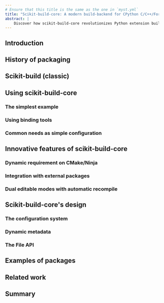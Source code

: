 ```yaml
---
# Ensure that this title is the same as the one in `myst.yml`
title: "Scikit-build-core: A modern build-backend for CPython C/C++/Fortran/Cython extensions"
abstract: |
    Discover how scikit-build-core revolutionizes Python extension building with its seamless integration of CMake and Python packaging standards. Learn about its enhanced features for cross-compilation, multi-platform support, and simplified configuration, which enable writing binary extensions with pybind11, Nanobind, Fortran, Cython, C++, and more. Dive into the transition from the classic scikit-build to the robust scikit-build-core and explore its potential to streamline package distribution across various environments.
---
```


## Introduction



## History of packaging



## Scikit-build (classic)



## Using scikit-build-core

### The simplest example

### Using binding tools

### Common needs as simple configuration



## Innovative features of scikit-build-core

### Dynamic requirement on CMake/Ninja

### Integration with external packages

### Dual editable modes with automatic recompile



## Scikit-build-core's design

### The configuration system

### Dynamic metadata

### The File API



## Examples of packages



## Related work



## Summary


